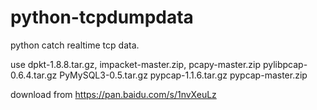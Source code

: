 # python-tcpdumpdata

python catch realtime  tcp data.

use dpkt-1.8.8.tar.gz, 
impacket-master.zip,
pcapy-master.zip
pylibpcap-0.6.4.tar.gz
PyMySQL3-0.5.tar.gz
pypcap-1.1.6.tar.gz
pypcap-master.zip

download from https://pan.baidu.com/s/1nvXeuLz

